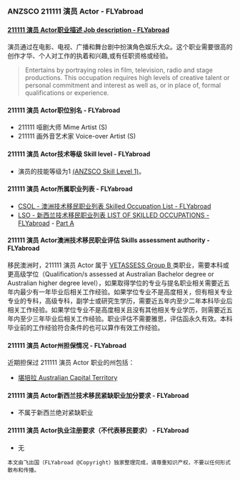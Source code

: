 ### ANZSCO 211111 演员 Actor - FLYabroad ###

####  [211111 演员 Actor职业描述 Job description - FLYabroad](http://www.flyabroadvisa.com/anzsco/2111.html#211111)

演员通过在电影、电视、广播和舞台剧中扮演角色娱乐大众。这个职业需要很高的创作才华、个人对工作的执着和兴趣,或有任职资格或经验。

> Entertains by portraying roles in film, television, radio and stage productions. This occupation requires high levels of creative talent or personal commitment and interest as well as, or in place of, formal qualifications or experience.

#### 211111 演员 Actor职位别名 - FLYabroad
 
- 211111 哑剧大师 Mime Artist (S)
- 211111 画外音艺术家 Voice-over Artist (S)

#### 211111 演员 Actor技术等级 Skill level - FLYabroad

- 演员的技能等级为1 [(ANZSCO Skill Level 1)](http://www.flyabroadvisa.com/anzsco/)。

#### 211111 演员 Actor所属职业列表 - FLYabroad

- [CSOL - 澳洲技术移民职业列表 Skilled Occupation List - FLYabroad](http://www.flyabroadvisa.com/sol/)
- [LSO - 新西兰技术移民职业列表 LIST OF SKILLED OCCUPATIONS - FLYabroad](http://nz.flyabroadvisa.com/lso/) - [Part A](parta)

#### 211111 演员 Actor澳洲技术移民职业评估 Skills assessment authority - FLYabroad

移民澳洲时，211111 演员 Actor  属于 [VETASSESS Group B ](http://www.flyabroadvisa.com/ass/vetassess.html)类职业，需要本科或更高级学位（Qualification/s assessed at Australian Bachelor degree or Australian higher degree level），如果取得学位的专业与提名职业相关需要近五年内最少有一年毕业后相关工作经验。如果学位专业不是高度相关，但有相关专业专业的专科，高级专科，副学士或研究生学历，需要近五年内至少二年本科毕业后相关工作经验。如果学位专业不是高度相关且没有其他相关专业学历，则需要近五年内至少三年毕业后相关工作经验。职业评估不需要雅思，评估函永久有效。本科毕业前的工作经验符合条件的也可以算作有效工作经验。

#### 211111 演员 Actor州担保情况 - FLYabroad

近期担保过 211111 演员 Actor 职业的州包括：

- [堪培拉 Australian Capital Territory](http://www.flyabroadvisa.com/zdb/act.html)

#### 211111 演员 Actor新西兰技术移民紧缺职业加分要求 - FLYabroad

- 不属于新西兰绝对紧缺职业

#### 211111 演员 Actor执业注册要求（不代表移民要求） - FLYabroad

- 无

`本文由飞出国（FLYabroad @Copyright）独家整理完成，请尊重知识产权，不要以任何形式散布和传播。`